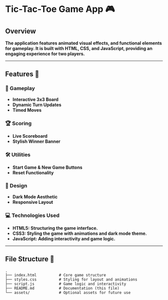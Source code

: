 # Tic-Tac-Toe Game App 🎮

## Overview

**The application features animated visual effects, and functional elements for gameplay. It is built with HTML, CSS, and JavaScript, providing an engaging experience for two players.**

---

## Features 🌟

### 🎲 Gameplay

- **Interactive 3x3 Board**
- **Dynamic Turn Updates**
- **Timed Moves**

### 🏆 Scoring

- **Live Scoreboard**
- **Stylish Winner Banner**

### 🛠️ Utilities

- **Start Game & New Game Buttons**
- **Reset Functionality**

### 🎨 Design

- **Dark Mode Aesthetic**
- **Responsive Layout**

### 💻 Technologies Used

- **HTML5: Structuring the game interface.**
- **CSS3: Styling the game with animations and dark mode theme.**
- **JavaScript: Adding interactivity and game logic.**

---

## File Structure 📁

```plaintext
.
├── index.html          # Core game structure
├── styles.css          # Styling for layout and animations
├── script.js           # Game logic and interactivity
├── README.md           # Documentation (this file)
└── assets/             # Optional assets for future use
```

